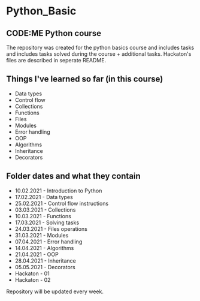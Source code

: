 # Python_Basic 
## CODE:ME Python course

The repository was created for the python basics course and includes tasks and includes tasks solved during the course + additional tasks.
Hackaton's files are described in seperate README.

## Things I've learned so far (in this course)

- Data types
- Control flow
- Collections
- Functions
- Files
- Modules
- Error handling
- OOP
- Algorithms
- Inheritance
- Decorators

## Folder dates and what they contain

- 10.02.2021 - Introduction to Python
- 17.02.2021 - Data types
- 25.02.2021 - Control flow instructions
- 03.03.2021 - Collections
- 10.03.2021 - Functions
- 17.03.2021 - Solving tasks
- 24.03.2021 - Files operations
- 31.03.2021 - Modules
- 07.04.2021 - Error handling
- 14.04.2021 - Algorithms
- 21.04.2021 - OOP
- 28.04.2021 - Inheritance
- 05.05.2021 - Decorators
- Hackaton - 01
- Hackaton - 02

Repository will be updated every week.
